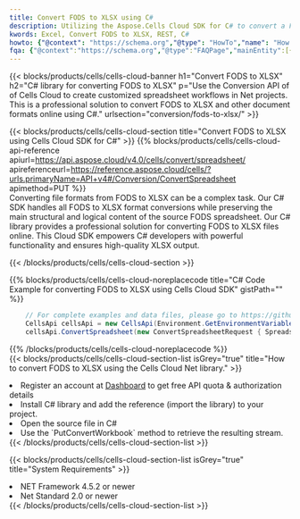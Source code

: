 ```yaml
---
title: Convert FODS to XLSX using C# 
description: Utilizing the Aspose.Cells Cloud SDK for C# to convert a FODS format file to a XLSX format file. 
kwords: Excel, Convert FODS to XLSX, REST, C#
howto: {"@context": "https://schema.org","@type": "HowTo","name": "How to convert FODS to XLSX using the Cells Cloud Net library.","description": "How to convert FODS to XLSX using the Cells Cloud Net library.","image": {"@type": "ImageObject"},"url": "/net/conversion/fods-to-xlsx/","step": [{ "@type": "HowToStep","name": "How to convert FODS to XLSX using the Cells Cloud Net library. step 1", "image": {"@type": "ImageObject",},"url": "/net/conversion/fods-to-xlsx/","text": "Register an account at <a href='https://dashboard.aspose.cloud/'>Dashboard</a> to get free API quota & authorization details",},{ "@type": "HowToStep","name": "How to convert FODS to XLSX using the Cells Cloud Net library. step 1", "image": {"@type": "ImageObject",},"url": "/net/conversion/fods-to-xlsx/","text": "Install C# library and add the reference (import the library) to your project.",},{ "@type": "HowToStep","name": "How to convert FODS to XLSX using the Cells Cloud Net library. step 1", "image": {"@type": "ImageObject",},"url": "/net/conversion/fods-to-xlsx/","text": "Open the source file in C#",},{ "@type": "HowToStep","name": "How to convert FODS to XLSX using the Cells Cloud Net library. step 1", "image": {"@type": "ImageObject",},"url": "/net/conversion/fods-to-xlsx/","text": "Use the `PutConvertWorkbook` method to retrieve the resulting stream.",}, ],"supply": {"@type": "HowToSupply","name": "document"},"tool": [{"@type": "HowToTool","name": "Visual Studio, Visual Studio Code, Rider "},{"@type": "HowToTool","name": "Aspose Cells"}],"totalTime": "PT6M"}
fqa: {"@context":"https://schema.org","@type":"FAQPage","mainEntity":[{"@type":"Question","name":"Why convert file formats in C# using REST API?","acceptedAnswer":{"@type":"Answer","text":"Documents are encoded in many ways, and some files may be incompatible with the software you use. To open and read such files, just convert them to appropriate file formats.<br/><ol><li>Install .NET SDK and add the reference (import the library) to your project.</li><li>Open the source file in C# using REST API.</li><li>Call the PutConvertWorkbookRequest() method, passing an output filename with required extension.</li><li>Get the result of conversion as a separate file.</li></ol>"}},{"@type":"Question","name":"What file formats can I convert with your C# library?","acceptedAnswer":{"@type":"Answer","text":"We support a variety of file formats for conversion using .NET library, including XLSX, Excel, xls , PDF, CSV, HTML, Markdown, XML, PNG, JPG, TIFF, Json, TXT and many more."}},{"@type":"Question","name":"What is the maximum allowed file size for conversion using this .NET library?","acceptedAnswer":{"@type":"Answer","text":"There are no file size limits for format conversions using .NET library."}}]}
---
```



{{< blocks/products/cells/cells-cloud-banner h1="Convert FODS to XLSX" h2="C# library for converting FODS to XLSX" p="Use the Conversion API of of Cells Cloud to create customized spreadsheet workflows in Net projects. This is a professional solution to convert FODS to XLSX and other document formats online using C#." urlsection="conversion/fods-to-xlsx/" >}}

{{< blocks/products/cells/cells-cloud-section  title="Convert FODS to XLSX using Cells Cloud SDK for C#" >}}
{{% blocks/products/cells/cells-cloud-api-reference  apiurl=https://api.aspose.cloud/v4.0/cells/convert/spreadsheet/  apireferenceurl=https://reference.aspose.cloud/cells/?urls.primaryName=API+v4#/Conversion/ConvertSpreadsheet  apimethod=PUT %}}
<br/>
Converting file formats from FODS to XLSX can be a complex task. Our C# SDK handles all FODS to XLSX format conversions while preserving the main structural and logical content of the source FODS spreadsheet. Our C# library provides a professional solution for converting FODS to XLSX files online. This Cloud SDK empowers C# developers with powerful functionality and ensures high-quality XLSX output.

{{< /blocks/products/cells/cells-cloud-section >}}

{{% blocks/products/cells/cells-cloud-noreplacecode title="C# Code Example for converting FODS to XLSX using Cells Cloud SDK" gistPath="" %}}
 
```cs
    // For complete examples and data files, please go to https://github.com/aspose-cells-cloud/aspose-cells-cloud-dotnet/
    CellsApi cellsApi = new CellsApi(Environment.GetEnvironmentVariable("ProductClientId"), Environment.GetEnvironmentVariable("ProductClientSecret"));
    cellsApi.ConvertSpreadsheet(new ConvertSpreadsheetRequest { Spreadsheet = "EmployeeSalesSummary.fods", format = "xlsx" }, "EmployeeSalesSummary.xlsx");
```
 
{{% /blocks/products/cells/cells-cloud-noreplacecode  %}}
<br/>
{{< blocks/products/cells/cells-cloud-section-list isGrey="true"  title="How to convert FODS to XLSX using the Cells Cloud Net library." >}}
<li>Register an account at <a href="https://dashboard.aspose.cloud/">Dashboard</a> to get free API quota & authorization details</li>
<li>Install C# library and add the reference (import the library) to your project.</li>
<li>Open the source file in C#</li>
<li>Use the `PutConvertWorkbook` method to retrieve the resulting stream.</li>
{{< /blocks/products/cells/cells-cloud-section-list >}}

{{< blocks/products/cells/cells-cloud-section-list isGrey="true"  title="System Requirements" >}}
<li>NET Framework 4.5.2 or newer</li>
<li>Net Standard 2.0 or newer</li>
{{< /blocks/products/cells/cells-cloud-section-list >}}

